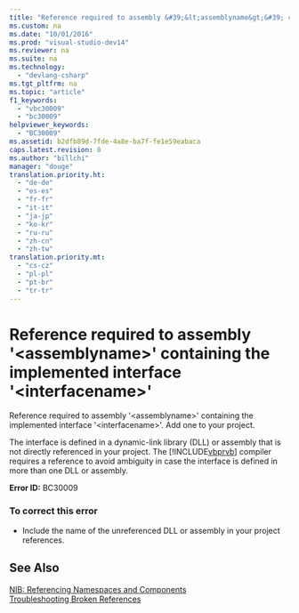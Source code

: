 ```yaml
---
title: "Reference required to assembly &#39;&lt;assemblyname&gt;&#39; containing the implemented interface &#39;&lt;interfacename&gt;&#39;"
ms.custom: na
ms.date: "10/01/2016"
ms.prod: "visual-studio-dev14"
ms.reviewer: na
ms.suite: na
ms.technology: 
  - "devlang-csharp"
ms.tgt_pltfrm: na
ms.topic: "article"
f1_keywords: 
  - "vbc30009"
  - "bc30009"
helpviewer_keywords: 
  - "BC30009"
ms.assetid: b2dfb89d-7fde-4a8e-ba7f-fe1e59eabaca
caps.latest.revision: 8
ms.author: "billchi"
manager: "douge"
translation.priority.ht: 
  - "de-de"
  - "es-es"
  - "fr-fr"
  - "it-it"
  - "ja-jp"
  - "ko-kr"
  - "ru-ru"
  - "zh-cn"
  - "zh-tw"
translation.priority.mt: 
  - "cs-cz"
  - "pl-pl"
  - "pt-br"
  - "tr-tr"
---
```

# Reference required to assembly &#39;&lt;assemblyname&gt;&#39; containing the implemented interface &#39;&lt;interfacename&gt;&#39;
Reference required to assembly '\<assemblyname>' containing the implemented interface '\<interfacename>'. Add one to your project.  
  
 The interface is defined in a dynamic-link library (DLL) or assembly that is not directly referenced in your project. The [!INCLUDE[vbprvb](../VS_debugger/includes/vbprvb_md.md)] compiler requires a reference to avoid ambiguity in case the interface is defined in more than one DLL or assembly.  
  
 **Error ID:** BC30009  
  
### To correct this error  
  
-   Include the name of the unreferenced DLL or assembly in your project references.  
  
## See Also  
 [NIB: Referencing Namespaces and Components](assetId:///568fa759-796b-44cd-bf5e-1cf8de6e38fd)   
 [Troubleshooting Broken References](../VS_IDE/troubleshooting-broken-references.md)